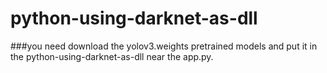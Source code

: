 # python-using-darknet-as-dll
###you need download the yolov3.weights pretrained models and put it in the python-using-darknet-as-dll near the app.py.
